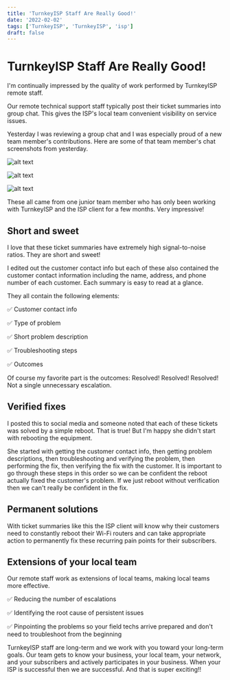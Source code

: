```yaml
---
title: 'TurnkeyISP Staff Are Really Good!'
date: '2022-02-02'
tags: ['TurnkeyISP', 'TurnkeyISP', 'isp']
draft: false
---
```


# TurnkeyISP Staff Are Really Good!

I'm continually impressed by the quality of work performed by TurnkeyISP remote staff.

Our remote technical support staff typically post their ticket summaries into group chat. This gives the ISP's local team convenient visibility on service issues.

Yesterday I was reviewing a group chat and I was especially proud of a new team member's contributions. Here are some of that team member's chat screenshots from yesterday.

![alt text](https://github.com/turnkeyisp/turnkeyisp-blog/blob/master/public/static/images/rossell-summary-2021-02-01-1.jpg?raw=true)

![alt text](https://github.com/turnkeyisp/turnkeyisp-blog/blob/master/public/static/images/rossell-summary-2021-02-01-2.jpg?raw=true)

![alt text](https://github.com/turnkeyisp/turnkeyisp-blog/blob/master/public/static/images/rossell-summary-2021-02-01-3.jpg?raw=true)

These all came from one junior team member who has only been working with TurnkeyISP and the ISP client for a few months. Very impressive!

## Short and sweet

I love that these ticket summaries have extremely high signal-to-noise ratios. They are short and sweet!

I edited out the customer contact info but each of these also contained the customer contact information including the name, address, and phone number of each customer. Each summary is easy to read at a glance.

They all contain the following elements:

✅ Customer contact info

✅ Type of problem

✅ Short problem description

✅ Troubleshooting steps

✅ Outcomes

Of course my favorite part is the outcomes: Resolved! Resolved! Resolved! Not a single unnecessary escalation.

## Verified fixes

I posted this to social media and someone noted that each of these tickets was solved by a simple reboot. That is true! But I'm happy she didn't start with rebooting the equipment.

She started with getting the customer contact info, then getting problem descriptions, then troubleshooting and verifying the problem, then performing the fix, then verifying the fix with the customer. It is important to go through these steps in this order so we can be confident the reboot actually fixed the customer's problem. If we just reboot without verification then we can't really be confident in the fix.

## Permanent solutions

With ticket summaries like this the ISP client will know why their customers need to constantly reboot their Wi-Fi routers and can take appropriate action to permanently fix these recurring pain points for their subscribers.

## Extensions of your local team

Our remote staff work as extensions of local teams, making local teams more effective.

✅ Reducing the number of escalations

✅ Identifying the root cause of persistent issues

✅ Pinpointing the problems so your field techs arrive prepared and don't need to troubleshoot from the beginning

TurnkeyISP staff are long-term and we work with you toward your long-term goals. Our team gets to know your business, your local team, your network, and your subscribers and actively participates in your business. When your ISP is successful then we are successful. And that is super exciting!!
